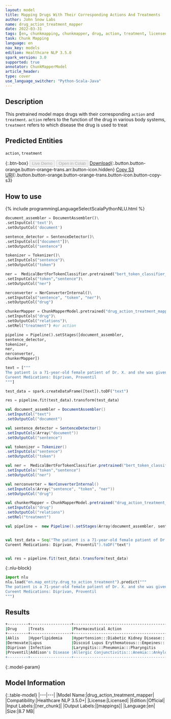 ```yaml
---
layout: model
title: Mapping Drugs With Their Corresponding Actions And Treatments
author: John Snow Labs
name: drug_action_treatment_mapper
date: 2022-03-31
tags: [en, chunkmapping, chunkmapper, drug, action, treatment, licensed]
task: Chunk Mapping
language: en
nav_key: models
edition: Healthcare NLP 3.5.0
spark_version: 3.0
supported: true
annotator: ChunkMapperModel
article_header:
type: cover
use_language_switcher: "Python-Scala-Java"
---
```


## Description

This pretrained model maps drugs with their corresponding `action` and `treatment`. `action` refers to the function of the drug in various body systems, `treatment` refers to which disease the drug is used to treat

## Predicted Entities

`action`, `treatment`

{:.btn-box}
<button class="button button-orange" disabled>Live Demo</button>
<button class="button button-orange" disabled>Open in Colab</button>
[Download](https://s3.amazonaws.com/auxdata.johnsnowlabs.com/clinical/models/drug_action_treatment_mapper_en_3.5.0_3.0_1648744864957.zip){:.button.button-orange.button-orange-trans.arr.button-icon.hidden}
[Copy S3 URI](s3://auxdata.johnsnowlabs.com/clinical/models/drug_action_treatment_mapper_en_3.5.0_3.0_1648744864957.zip){:.button.button-orange.button-orange-trans.button-icon.button-copy-s3}

## How to use



<div class="tabs-box" markdown="1">
{% include programmingLanguageSelectScalaPythonNLU.html %}

```python
document_assembler = DocumentAssembler()\
.setInputCol('text')\
.setOutputCol('document')

sentence_detector = SentenceDetector()\
.setInputCols(["document"])\
.setOutputCol("sentence")

tokenizer = Tokenizer()\
.setInputCols("sentence")\
.setOutputCol("token")

ner =  MedicalBertForTokenClassifier.pretrained("bert_token_classifier_drug_development_trials", "en", "clinical/models")\
.setInputCols("token","sentence")\
.setOutputCol("ner")

nerconverter = NerConverterInternal()\
.setInputCols("sentence", "token", "ner")\
.setOutputCol("drug")

chunkerMapper = ChunkMapperModel.pretrained("drug_action_treatment_mapper", "en", "clinical/models") \
.setInputCols("drug")\
.setOutputCol("relations")\
.setRel("treatment") #or action

pipeline = Pipeline().setStages([document_assembler,
sentence_detector,
tokenizer,
ner,
nerconverter,
chunkerMapper])

text = ["""
The patient is a 71-year-old female patient of Dr. X. and she was given Aklis and Dermovate.
Cureent Medications: Diprivan, Proventil
"""]

test_data = spark.createDataFrame([text]).toDF("text")

res = pipeline.fit(test_data).transform(test_data)
```
```scala
val document_assembler = DocumentAssembler()
.setInputCol("text")
.setOutputCol("document")

val sentence_detector = SentenceDetector()
.setInputCols(Array("document"))
.setOutputCol("sentence")

val tokenizer = Tokenizer()
.setInputCols("sentence")
.setOutputCol("token")

val ner =  MedicalBertForTokenClassifier.pretrained("bert_token_classifier_drug_development_trials", "en", "clinical/models")
.setInputCols("token","sentence")
.setOutputCol("ner")

val nerconverter = NerConverterInternal()
.setInputCols(Array("sentence", "token", "ner"))
.setOutputCol("drug")

val chunkerMapper = ChunkMapperModel.pretrained("drug_action_treatment_mapper", "en", "clinical/models")
.setInputCols("drug")
.setOutputCol("relations")
.setRel("treatment")

val pipeline =  new Pipeline().setStages(Array(document_assembler, sentence_detector, tokenizer, ner, nerconverter, chunkerMapper ))


val test_data = Seq("The patient is a 71-year-old female patient of Dr. X. and she was given Aklis and Dermovate.
Cureent Medications: Diprivan, Proventil").toDF("text")


val res = pipeline.fit(test_data).transform(test_data)
```


{:.nlu-block}
```python
import nlu
nlu.load("en.map_entity.drug_to_action_treatment").predict("""
The patient is a 71-year-old female patient of Dr. X. and she was given Aklis and Dermovate.
Cureent Medications: Diprivan, Proventil
""")
```

</div>

## Results

```bash
+---------+------------------+--------------------------------------------------------------+
|Drug     |Treats            |Pharmaceutical Action                                         |
+---------+------------------+--------------------------------------------------------------+
|Aklis    |Hyperlipidemia    |Hypertension:::Diabetic Kidney Disease:::Cerebrovascular...   |
|Dermovate|Lupus             |Discoid Lupus Erythematosus:::Empeines:::Psoriasis:::Eczema...|
|Diprivan |Infection         |Laryngitis:::Pneumonia:::Pharyngitis                          |
|Proventil|Addison's Disease |Allergic Conjunctivitis:::Anemia:::Ankylosing Spondylitis     |
+---------+------------------+--------------------------------------------------------------+
```

{:.model-param}
## Model Information

{:.table-model}
|---|---|
|Model Name:|drug_action_treatment_mapper|
|Compatibility:|Healthcare NLP 3.5.0+|
|License:|Licensed|
|Edition:|Official|
|Input Labels:|[ner_chunk]|
|Output Labels:|[mappings]|
|Language:|en|
|Size:|8.7 MB|
